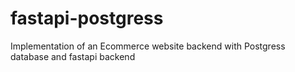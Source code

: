 # fastapi-postgress

Implementation of an Ecommerce website backend with Postgress database and fastapi backend

